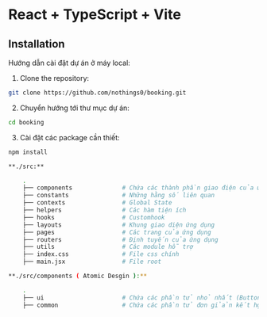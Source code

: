# React + TypeScript + Vite

## Installation

Hướng dẫn cài đặt dự án ở máy local:

1. Clone the repository:

```bash
git clone https://github.com/nothings0/booking.git

```

2. Chuyển hướng tới thư mục dự án:

```bash
cd booking

```

3. Cài đặt các package cần thiết:

```bash
npm install

**./src:**

    .
    ├── components              # Chứa các thành phần giao điện của ứng dụng
    ├── constants               # Những hằng số liên quan
    ├── contexts                # Global State
    ├── helpers                 # Các hàm tiện ích
    ├── hooks                   # Customhook
    ├── layouts                 # Khung giao diện ứng dụng
    ├── pages                   # Các trang của ứng dụng
    ├── routers                 # Định tuyến của ứng dụng
    ├── utils                   # Các module hỗ trợ
    ├── index.css               # File css chính
    ├── main.jsx                # File root

**./src/components ( Atomic Desgin ):**

    .
    ├── ui                      # Chứa các phần tử nhỏ nhất (Button, Label, Input ,...)
    ├── common                  # Chứa các phần tử đơn gỉản kết hợp gồm 2 - 3 UI (Loading, Pagination, Float Button, ...)